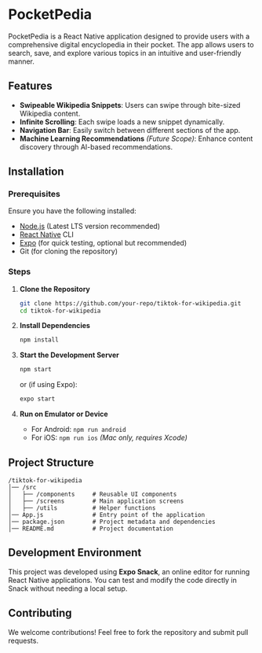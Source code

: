 # PocketPedia

PocketPedia is a React Native application designed to provide users with a comprehensive digital encyclopedia in their pocket. The app allows users to search, save, and explore various topics in an intuitive and user-friendly manner.


## Features
- **Swipeable Wikipedia Snippets**: Users can swipe through bite-sized Wikipedia content.
- **Infinite Scrolling**: Each swipe loads a new snippet dynamically.
- **Navigation Bar**: Easily switch between different sections of the app.
- **Machine Learning Recommendations** *(Future Scope)*: Enhance content discovery through AI-based recommendations.

## Installation

### Prerequisites
Ensure you have the following installed:
- [Node.js](https://nodejs.org/) (Latest LTS version recommended)
- [React Native](https://reactnative.dev/docs/environment-setup) CLI
- [Expo](https://expo.dev/) (for quick testing, optional but recommended)
- Git (for cloning the repository)

### Steps
1. **Clone the Repository**
   ```sh
   git clone https://github.com/your-repo/tiktok-for-wikipedia.git
   cd tiktok-for-wikipedia
   ```

2. **Install Dependencies**
   ```sh
   npm install
   ```

3. **Start the Development Server**
   ```sh
   npm start
   ```
   or (if using Expo):
   ```sh
   expo start
   ```

4. **Run on Emulator or Device**
   - For Android: `npm run android`
   - For iOS: `npm run ios` *(Mac only, requires Xcode)*

## Project Structure
```
/tiktok-for-wikipedia
│── /src
│   ├── /components     # Reusable UI components
│   ├── /screens        # Main application screens
│   ├── /utils          # Helper functions
│── App.js              # Entry point of the application
│── package.json        # Project metadata and dependencies
│── README.md           # Project documentation
```

## Development Environment
This project was developed using **Expo Snack**, an online editor for running React Native applications. You can test and modify the code directly in Snack without needing a local setup.

## Contributing
We welcome contributions! Feel free to fork the repository and submit pull requests.




